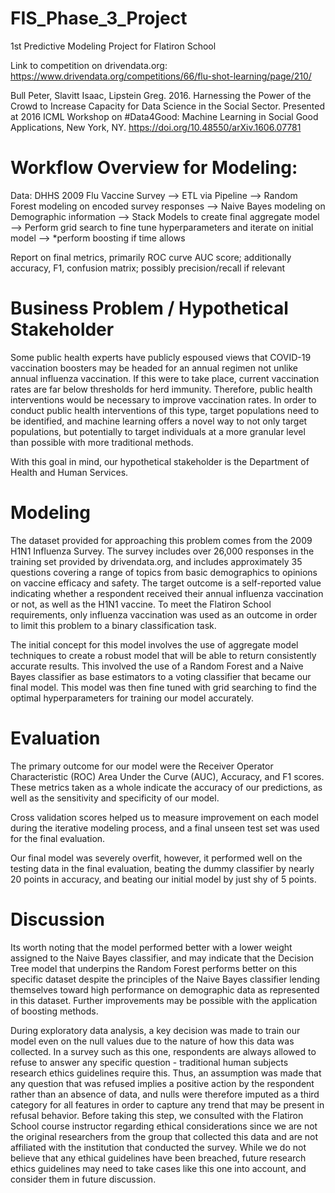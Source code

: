 # FIS_Phase_3_Project
1st Predictive Modeling Project for Flatiron School

Link to competition on drivendata.org:
https://www.drivendata.org/competitions/66/flu-shot-learning/page/210/

Bull Peter, Slavitt Isaac, Lipstein Greg. 2016. Harnessing the Power of the Crowd to Increase Capacity for Data 
    Science in the Social Sector. Presented at 2016 ICML Workshop on #Data4Good: Machine Learning in Social 
    Good Applications, New York, NY. https://doi.org/10.48550/arXiv.1606.07781


# Workflow Overview for Modeling:

Data: DHHS 2009 Flu Vaccine Survey
    -->
    ETL via Pipeline
        -->
        Random Forest modeling on encoded survey responses
        -->
        Naive Bayes modeling on Demographic information
    -->
    Stack Models to create final aggregate model
    -->
    Perform grid search to fine tune hyperparameters and iterate on initial model
    --> 
    *perform boosting if time allows
    

Report on final metrics, primarily ROC curve AUC score; additionally accuracy, F1, confusion matrix; possibly precision/recall if relevant

# Business Problem / Hypothetical Stakeholder

Some public health experts have publicly espoused views that COVID-19 vaccination boosters may be headed for an annual regimen not unlike annual influenza vaccination. If this were to take place, current vaccination rates are far below thresholds for herd immunity. Therefore, public health interventions would be necessary to improve vaccination rates. In order to conduct public health interventions of this type, target populations need to be identified, and machine learning offers a novel way to not only target populations, but potentially to target individuals at a more granular level than possible with more traditional methods. 

With this goal in mind, our hypothetical stakeholder is the Department of Health and Human Services.

# Modeling

The dataset provided for approaching this problem comes from the 2009 H1N1 Influenza Survey. The survey includes over 26,000 responses in the training set provided by drivendata.org, and includes approximately 35 questions covering a range of topics from basic demographics to opinions on vaccine efficacy and safety. The target outcome is a self-reported value indicating whether a respondent received their annual influenza vaccination or not, as well as the H1N1 vaccine. To meet the Flatiron School requirements, only influenza vaccination was used as an outcome in order to limit this problem to a binary classification task.

The initial concept for this model involves the use of aggregate model techniques to create a robust model that will be able to return consistently accurate results. This involved the use of a Random Forest and a Naive Bayes classifier as base estimators to a voting classifier that became our final model. This model was then fine tuned with grid searching to find the optimal hyperparameters for training our model accurately.

# Evaluation

The primary outcome for our model were the Receiver Operator Characteristic (ROC) Area Under the Curve (AUC), Accuracy, and F1 scores. These metrics taken as a whole indicate the accuracy of our predictions, as well as the sensitivity and specificity of our model.

Cross validation scores helped us to measure improvement on each model during the iterative modeling process, and a final unseen test set was used for the final evaluation.

Our final model was severely overfit, however, it performed well on the testing data in the final evaluation, beating the dummy classifier by nearly 20 points in accuracy, and beating our initial model by just shy of 5 points. 

# Discussion

Its worth noting that the model performed better with a lower weight assigned to the Naive Bayes classifier, and may indicate that the Decision Tree model that underpins the Random Forest performs better on this specific dataset despite the principles of the Naive Bayes classifier lending themselves toward high performance on demographic data as represented in this dataset. Further improvements may be possible with the application of boosting methods. 

During exploratory data analysis, a key decision was made to train our model even on the null values due to the nature of how this data was collected. In a survey such as this one, respondents are always allowed to refuse to answer any specific question - traditional human subjects research ethics guidelines require this. Thus, an assumption was made that any question that was refused implies a positive action by the respondent rather than an absence of data, and nulls were therefore imputed as a third category for all features in order to capture any trend that may be present in refusal behavior. Before taking this step, we consulted with the Flatiron School course instructor regarding ethical considerations since we are not the original researchers from the group that collected this data and are not affiliated with the institution that conducted the survey. While we do not believe that any ethical guidelines have been breached, future research ethics guidelines may need to take cases like this one into account, and consider them in future discussion.
